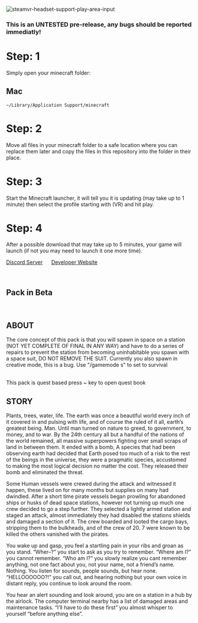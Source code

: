 ![steamvr-headset-support-play-area-input](https://user-images.githubusercontent.com/34868944/147981170-0cb8c5a6-b21e-4211-8ce6-460a9d20c9ab.jpg)

### This is an UNTESTED pre-release, any bugs should be reported immediatly!

# Step: 1
Simply open your minecraft folder:

## Mac
  	~/Library/Application Support/minecraft
	
# Step: 2
 Move all files in your minecraft folder to a safe location where you can replace them later and copy the files in this repository into the folder in their place.
 
# Step: 3
 Start the Minecraft launcher, it will tell you it is updating (may take up to 1 minute) then select the profile starting with (VR) and hit play.
 
 # Step: 4
 After a possible download that may take up to 5 minutes, your game will launch (if not you may need to launch it one more time).

<p><a href="https://discord.gg/FtMSjx4NHQ">Discord Server</a>&nbsp; &nbsp; &nbsp; <a href="https://gameplex-software.github.io/">Developer Website</a></p>
<p>&nbsp;</p>
<h2>Pack in Beta</h2>
<p><img src="https://i.ibb.co/fSvdx9s/background.png" alt=""/>&nbsp;</p>
<h2>ABOUT</h2>
<p>The core concept of this pack is that you will spawn in space on a station (NOT YET COMPLETE OF FINAL IN ANY WAY) and have to do a series of repairs to prevent the station from becoming uninhabitable you spawn with a space suit, DO NOT REMOVE THE SUIT. Currently you also spawn in creative mode, this is a bug. Use "/gamemode s" to set to survival<br /><br /></p>
<p>This pack is quest based press ~ key to open quest book</p>
<h2>STORY</h2>
<p>Plants, trees, water, life. The earth was once a beautiful world every inch of it covered in and pulsing with life, and of course the ruled of it all, earth&rsquo;s greatest being. Man. Until man turned on nature to greed, to government, to money, and to war. By the 24th century all but a handful of the nations of the world remained, all massive superpowers fighting over small scraps of land in between them. It ended with a bomb, A species that had been observing earth had decided that Earth posed too much of a risk to the rest of the beings in the universe, they were a pragmatic species, accustomed to making the most logical decision no matter the cost. They released their bomb and eliminated the threat.</p>
<p>Some Human vessels were crewed during the attack and witnessed it happen, these lived on for many months but supplies on many had dwindled. After a short time pirate vessels began prowling for abandoned ships or husks of dead space stations, however not turning up much one crew decided to go a step further. They selected a lightly armed station and staged an attack, almost immediately they had disabled the stations shields and damaged a section of it. The crew boarded and looted the cargo bays, stripping them to the bulkheads, and of the crew of 20. 7 were known to be killed the others vanished with the pirates.</p>
<p>You wake up and gasp, you feel a startling pain in your ribs and groan as you stand. &ldquo;Wher&ndash;?&rdquo; you start to ask as you try to remember. &ldquo;Where am I?&rdquo; you cannot remember. &ldquo;Who am I?&rdquo; you slowly realize you cant remember anything, not one fact about you, not your name, not a friend&rsquo;s name. Nothing. You listen for sounds, people sounds, but hear none. &ldquo;HELLOOOOOO?!&rdquo; you call out, and hearing nothing but your own voice in distant reply, you continue to look around the room.</p>
<p>You hear an alert sounding and look around, you are on a station in a hub by the airlock. The computer terminal nearby has a list of damaged areas and maintenance tasks. &ldquo;I&rsquo;ll have to do these first&rdquo; you almost whisper to yourself &ldquo;before anything else&rdquo;.</p>
